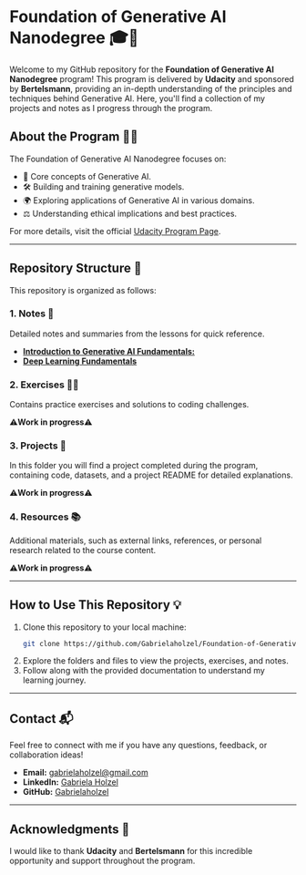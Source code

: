 # Foundation of Generative AI Nanodegree 🎓🤖

Welcome to my GitHub repository for the **Foundation of Generative AI Nanodegree** program! This program is delivered by **Udacity** and sponsored by **Bertelsmann**, providing an in-depth understanding of the principles and techniques behind Generative AI. Here, you'll find a collection of my projects and notes as I progress through the program.

## About the Program 🧠✨

The Foundation of Generative AI Nanodegree focuses on:

- 🌟 Core concepts of Generative AI.
- 🛠️ Building and training generative models.
- 🌍 Exploring applications of Generative AI in various domains.
- ⚖️ Understanding ethical implications and best practices.

For more details, visit the official [Udacity Program Page](https://www.udacity.com/course/generative-ai--nd608).

---

## Repository Structure 📂

This repository is organized as follows:

### 1. **Notes** 📝
Detailed notes and summaries from the lessons for quick reference.

- [**Introduction to Generative AI Fundamentals:**](https://github.com/Gabrielaholzel/Foundation-of-Generative-AI/tree/0b940898eb8d7231062d6ccf494ac98313551bbe/01-Introduction-to-Generative-AI-Fundamentals)
- [**Deep Learning Fundamentals**](https://github.com/Gabrielaholzel/Foundation-of-Generative-AI/tree/0b940898eb8d7231062d6ccf494ac98313551bbe/02-Deep-Learning-Fundamentals)

### 2. **Exercises** 🏋️‍♀️
Contains practice exercises and solutions to coding challenges.

⚠️**Work in progress**⚠️

### 3. **Projects** 🚀
In this folder you will find a project completed during the program, containing code, datasets, and a project README for detailed explanations.

⚠️**Work in progress**⚠️

### 4. **Resources** 📚
Additional materials, such as external links, references, or personal research related to the course content.

⚠️**Work in progress**⚠️

---

## How to Use This Repository 💡

1. Clone this repository to your local machine:
   ```bash
   git clone https://github.com/Gabrielaholzel/Foundation-of-Generative-AI.git
   ```
2. Explore the folders and files to view the projects, exercises, and notes.
3. Follow along with the provided documentation to understand my learning journey.

---

## Contact 📬

Feel free to connect with me if you have any questions, feedback, or collaboration ideas!

- **Email:** gabrielaholzel@gmail.com
- **LinkedIn:** [Gabriela Holzel](https://www.linkedin.com/in/gabrielaholzel/)
- **GitHub:** [Gabrielaholzel](https://github.com/Gabrielaholzel)

---

## Acknowledgments 🙏

I would like to thank **Udacity** and **Bertelsmann** for this incredible opportunity and support throughout the program.
